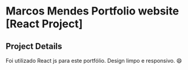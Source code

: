 # Marcos Mendes Portfolio website [React Project]
## Project Details

Foi utilizado React js para este portfólio. Design limpo e responsivo. :smile:

